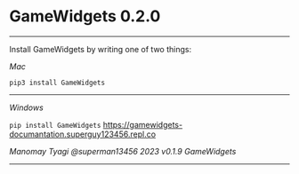 # GameWidgets 0.2.0
______________

Install GameWidgets by writing one of two things:

*Mac*

```pip3 install GameWidgets```
___

*Windows*

```pip install GameWidgets```
https://gamewidgets-documantation.superguy123456.repl.co 

*Manomay Tyagi @superman13456 2023 v0.1.9 GameWidgets*
___
